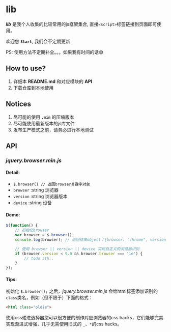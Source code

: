 # **lib**

__*lib*__ 是我个人收集的比较常用的js框架集合, 直接`<script>`标签链接到页面即可使用。

欢迎您 **`Start`**, 我们会不定期更新

PS: 使用方法不定期补全。。。如果我有时间的话😅

## How to use?

1. 详细本 **README.md** 和对应模块的 **API**
2. 下载仓库到本地使用

## Notices

1. 尽可能的使用 **`.min`** 的压缩版本
2. 尽可能使用最新版本的js库文件
3. 发布生产模式之前，请务必进行本地测试

## API
### _jquery.browser.min.js_
#### Detail:
- `$.browser() // 返回browser关键字对象`
- `browser` :string 浏览器
- `version` :string 浏览器版本
- `device`  :string 设备

#### Demo:
```javascript
$(function() {
    // 初始化browser
    var browser = $.browser();
    console.log(browser); // 返回结果object：{browser: "chrome", version: "537.36", device: "mac"}

    // 使用 browser || version || device 实现自定义的浏览器识别
    if (browser.version < 9.0 && browser.browser === 'ie') {
        // todo sth..
    }
});
```
#### Tips:
初始化 `$.browser();` 之后，_jquery.browser.min.js_ 会给html标签添加识别的`class`类名，例如（但不限于）下面的格式：
```html
<html class="oldie">
```
使用css递进选择器您可以很方便的制作对应浏览器的css hacks，它们能够完美实现渐进式增强，几乎无需使用旧式的 `_`、`*`的css hacks。
